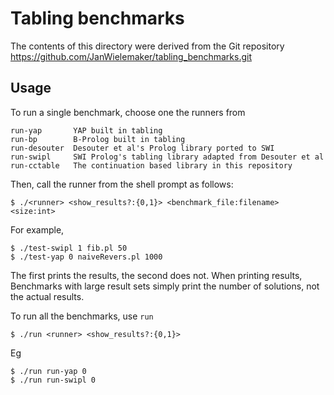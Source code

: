 # Tabling benchmarks

The contents of this directory were derived from the Git repository
   https://github.com/JanWielemaker/tabling_benchmarks.git

## Usage

To run a single benchmark, choose one the runners from

	run-yap       YAP built in tabling
	run-bp        B-Prolog built in tabling
	run-desouter  Desouter et al's Prolog library ported to SWI
	run-swipl     SWI Prolog's tabling library adapted from Desouter et al
	run-cctable   The continuation based library in this repository

Then, call the runner from the shell prompt as follows:

	$ ./<runner> <show_results?:{0,1}> <benchmark_file:filename> <size:int>

For example,

	$ ./test-swipl 1 fib.pl 50
	$ ./test-yap 0 naiveRevers.pl 1000

The first prints the results, the second does not. When printing results,
Benchmarks with large result sets simply print the number of solutions, not
the actual results.

To run all the benchmarks, use `run`

	$ ./run <runner> <show_results?:{0,1}> 

Eg

	$ ./run run-yap 0
	$ ./run run-swipl 0


